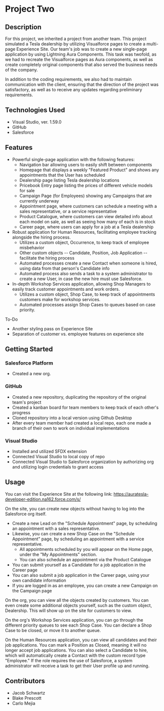 # Project Two

## Description
For this project, we inherited a project from another team. This project simulated a Tesla dealership by utilizing Visualforce pages to create a multi-page Experience Site. Our team's job was to create a new single-page application by using Lightning Aura Components. This task was twofold, as we had to recreate the Visualforce pages as Aura components, as well as create completely original components that also served the business needs of the company.

In addition to the coding requirements, we also had to maintain communication with the client, ensuring that the direction of the project was satisfactory, as well as to receive any updates regarding preliminary requirements.

## Technologies Used
- Visual Studio, ver. 1.59.0
- GitHub
- Salesforce

## Features
- Powerful single-page application with the following features:
   - Navigation bar allowing users to easily shift between components
   - Homepage that displays a weekly "Featured Product" and shows any appointments that the User has scheduled
   - Dealership page listing Tesla dealership locations
   - Pricebook Entry page listing the prices of different vehicle models for sale
   - Campaign Page (for Employees) showing any Campaigns that are currently underway
   - Appointment page, where customers can schedule a meeting with a sales representative, or a service representative
   - Product Catalogue, where customers can view detailed info about each model on sale, as well as seeing how many of each is in stock
   - Career page, where users can apply for a job at a Tesla dealership
- Robust application for Human Resources, facilitating employee tracking alongside the hiring process.
   - Utilizes a custom object, Occurrence, to keep track of employee misbehavior
   - Other custom objects -- Candidate, Position, Job Application -- facilitate the hiring process
   - Automated processes create a new Contact when someone is hired, using data from that person's Candidate info
   - Automated process also sends a task to a system administrator to create a new User, in case the new hire must use Salesforce.
- In-depth Workshop Services application, allowing Shop Managers to easily track customer appointments and work orders.
   - Utilizes a custom object, Shop Case, to keep track of appointments customers make for workshop services.
   - Automated processes assign Shop Cases to queues based on case priority.

To-Do
- Another styling pass on Experience Site
- Separation of customer vs. employee features on experience site

## Getting Started
### Salesforce Platform
- Created a new org.

### GitHub
- Created a new repository, duplicating the repository of the original team's project
- Created a kanban board for team members to keep track of each other's progress
- Cloned repository into a local version using Github Desktop
- After every team member had created a local repo, each one made a branch of their own to work on individual implementations

### Visual Studio
- Installed and utilized SFDX extension
- Connected Visual Studio to local copy of repo
- Connected Visual Studio to Salesforce organization by authorizing org and utilizing login credentials to grant access

## Usage
You can visit the Experience Site at the following link: https://auratesla-developer-edition.na162.force.com/s/

On the site, you can create new objects without having to log into the Salesforce org itself.
- Create a new Lead on the "Schedule Appointment" page, by scheduling an appointment with a sales representative.
- Likewise, you can create a new Shop Case on the "Schedule Appointment" page, by scheduling an appointment with a service representative.
   - All appointments scheduled by you will appear on the Home page, under the "My Appointments" section.
   - You can also schedule an appointment via the Product Catalogue
- You can submit yourself as a Candidate for a job application in the Career page
- You can also submit a job application in the Career page, using your own candidate information
- If you are logged in as an employee, you can create a new Campaign on the Campaign page

On the org, you can view all the objects created by customers. You can even create some additional objects yourself, such as the custom object, Dealership. This will show up on the site for customers to view.

On the org's Workshop Services application, you can go through the different priority queues to see each Shop Case. You can declare a Shop Case to be closed, or move it to another queue.

On the Human Resources application, you can view all candidates and their job applications. You can mark a Position as Closed, meaning it will no longer accept job applications. You can also select a Candidate to hire, which will automatically create a Contact with the custom record type "Employee." If the role requires the use of Salesforce, a system administrator will receive a task to get their User profile up and running.

## Contributors
- Jacob Schwartz
- Blake Prescott
- Carlo Mejia
